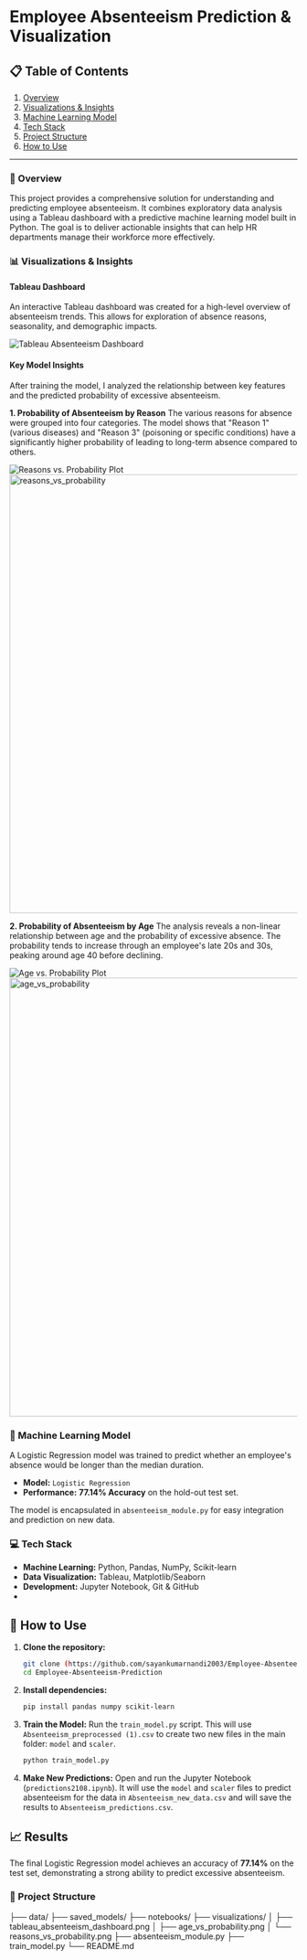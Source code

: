 # Employee Absenteeism Prediction & Visualization

## 📋 Table of Contents
1. [Overview](#-overview)
2. [Visualizations & Insights](#-visualizations--insights)
3. [Machine Learning Model](#-machine-learning-model)
4. [Tech Stack](#-tech-stack)
5. [Project Structure](#-project-structure)
6. [How to Use](#-how-to-use)

---

### 📌 Overview
This project provides a comprehensive solution for understanding and predicting employee absenteeism. It combines exploratory data analysis using a Tableau dashboard with a predictive machine learning model built in Python. The goal is to deliver actionable insights that can help HR departments manage their workforce more effectively.

### 📊 Visualizations & Insights

#### Tableau Dashboard
An interactive Tableau dashboard was created for a high-level overview of absenteeism trends. This allows for exploration of absence reasons, seasonality, and demographic impacts.

![Tableau Absenteeism Dashboard](visualizations/tableau_absenteeism_dashboard.png)

#### Key Model Insights
After training the model, I analyzed the relationship between key features and the predicted probability of excessive absenteeism.

**1. Probability of Absenteeism by Reason**
The various reasons for absence were grouped into four categories. The model shows that "Reason 1" (various diseases) and "Reason 3" (poisoning or specific conditions) have a significantly higher probability of leading to long-term absence compared to others.

![Reasons vs. Probability Plot](visualizations/reasons_vs_probability.png)
<img width="1366" height="768" alt="reasons_vs_probability" src="https://github.com/user-attachments/assets/7ae3fba5-5cf9-4127-869f-6200e75f5e8c" />


**2. Probability of Absenteeism by Age**
The analysis reveals a non-linear relationship between age and the probability of excessive absence. The probability tends to increase through an employee's late 20s and 30s, peaking around age 40 before declining.

![Age vs. Probability Plot](visualizations/age_vs_probability.png)
<img width="1366" height="768" alt="age_vs_probability" src="https://github.com/user-attachments/assets/37c3b0bb-5572-42b0-96a0-2246ed8eab4a" />

### 🤖 Machine Learning Model
A Logistic Regression model was trained to predict whether an employee's absence would be longer than the median duration.

-   **Model:** `Logistic Regression`
-   **Performance:** **77.14% Accuracy** on the hold-out test set.

The model is encapsulated in `absenteeism_module.py` for easy integration and prediction on new data.

### 💻 Tech Stack
-   **Machine Learning:** Python, Pandas, NumPy, Scikit-learn
-   **Data Visualization:** Tableau, Matplotlib/Seaborn
-   **Development:** Jupyter Notebook, Git & GitHub
-   
## 🚀 How to Use

1.  **Clone the repository:**
    ```bash
    git clone (https://github.com/sayankumarnandi2003/Employee-Absenteeism-Prediction).git)
    cd Employee-Absenteeism-Prediction
    ```

2.  **Install dependencies:**
    ```bash
    pip install pandas numpy scikit-learn
    ```

3.  **Train the Model:**
    Run the `train_model.py` script. This will use `Absenteeism_preprocessed (1).csv` to create two new files in the main folder: `model` and `scaler`.
    ```bash
    python train_model.py
    ```

4.  **Make New Predictions:**
    Open and run the Jupyter Notebook (`predictions2108.ipynb`). It will use the `model` and `scaler` files to predict absenteeism for the data in `Absenteeism_new_data.csv` and will save the results to `Absenteeism_predictions.csv`.

## 📈 Results
The final Logistic Regression model achieves an accuracy of **77.14%** on the test set, demonstrating a strong ability to predict excessive absenteeism.

### 📂 Project Structure
├── data/
├── saved_models/
├── notebooks/
├── visualizations/
│   ├── tableau_absenteeism_dashboard.png
│   ├── age_vs_probability.png
│   └── reasons_vs_probability.png
├── absenteeism_module.py
├── train_model.py
└── README.md



